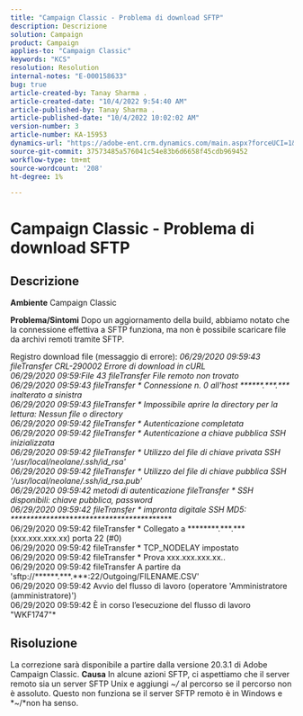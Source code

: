 ```yaml
---
title: "Campaign Classic - Problema di download SFTP"
description: Descrizione
solution: Campaign
product: Campaign
applies-to: "Campaign Classic"
keywords: "KCS"
resolution: Resolution
internal-notes: "E-000158633"
bug: true
article-created-by: Tanay Sharma .
article-created-date: "10/4/2022 9:54:40 AM"
article-published-by: Tanay Sharma .
article-published-date: "10/4/2022 10:02:02 AM"
version-number: 3
article-number: KA-15953
dynamics-url: "https://adobe-ent.crm.dynamics.com/main.aspx?forceUCI=1&pagetype=entityrecord&etn=knowledgearticle&id=ff71298d-ca43-ed11-bba2-0022480868ff"
source-git-commit: 37573485a576041c54e83b6d6658f45cdb969452
workflow-type: tm+mt
source-wordcount: '208'
ht-degree: 1%

---
```


# Campaign Classic - Problema di download SFTP

## Descrizione

<b>Ambiente</b>
Campaign Classic


<b>Problema/Sintomi</b>
Dopo un aggiornamento della build, abbiamo notato che la connessione effettiva a SFTP funziona, ma non è possibile scaricare file da archivi remoti tramite SFTP.

Registro download file (messaggio di errore):
*06/29/2020 09:59:43 fileTransfer CRL-290002 Errore di download in cURL
<br>06/29/2020 09:59:File 43 fileTransfer File remoto non trovato
<br>06/29/2020 09:59:43 fileTransfer \* Connessione n. 0 all&#39;host \*\*\*\*\*\*.\*\*\*.\*\*\* inalterato a sinistra
<br>06/29/2020 09:59:43 fileTransfer \* Impossibile aprire la directory per la lettura: Nessun file o directory
<br>06/29/2020 09:59:42 fileTransfer \* Autenticazione completata
<br>06/29/2020 09:59:42 fileTransfer \* Autenticazione a chiave pubblica SSH inizializzata
<br>06/29/2020 09:59:42 fileTransfer \* Utilizzo del file di chiave privata SSH &#39;/usr/local/neolane/.ssh/id_rsa&#39;
<br>06/29/2020 09:59:42 fileTransfer \* Utilizzo del file di chiave pubblica SSH &#39;/usr/local/neolane/.ssh/id_rsa.pub&#39;
<br>06/29/2020 09:59:42 metodi di autenticazione fileTransfer \* SSH disponibili: chiave pubblica, password
<br>06/29/2020 09:59:42 fileTransfer \* impronta digitale SSH MD5: \*\*\*\*\*\*\*\*\*\*\*\*\**\*\*\**\*\*\*\*\*\*\*\*\*\*\*\*\*\*\*\*\*\**\**\**\***\**
<br>06/29/2020 09:59:42 fileTransfer \* Collegato a \*\*\*\*\*\*\*\*.\*\*\*.\*\*\* (xxx.xxx.xxx.xx) porta 22 (#0)
<br>06/29/2020 09:59:42 fileTransfer \* TCP_NODELAY impostato
<br>06/29/2020 09:59:42 fileTransfer \* Prova xxx.xxx.xxx.xx..
<br>06/29/2020 09:59:42 fileTransfer A partire da &#39;sftp://\*\*\*\*\*\*.\*\*\*.\*\*\*:22/Outgoing/FILENAME.CSV&#39;
<br>06/29/2020 09:59:42 Avvio del flusso di lavoro (operatore &#39;Amministratore (amministratore)&#39;)
<br>06/29/2020 09:59:42 È in corso l’esecuzione del flusso di lavoro &quot;WKF1747&quot;*

## Risoluzione


La correzione sarà disponibile a partire dalla versione 20.3.1 di Adobe Campaign Classic.
<b>Causa</b>
In alcune azioni SFTP, ci aspettiamo che il server remoto sia un server SFTP Unix e aggiungi *~/* al percorso se il percorso non è assoluto.
Questo non funziona se il server SFTP remoto è in Windows e *~/*non ha senso.
